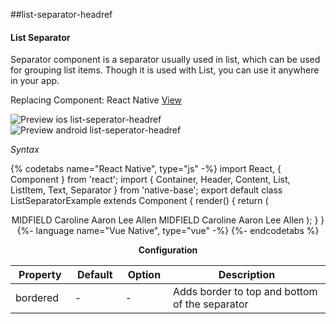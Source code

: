 ##list-separator-headref
#### List Separator

Separator component is a separator usually used in list, which can be used for grouping list items. Though it is used with List, you can use it anywhere in your app.<br />

Replacing Component: React Native [View](http://facebook.github.io/react-native/docs/view.html)

![Preview ios list-seperator-headref](https://github.com/GeekyAnts/NativeBase-KitchenSink/raw/v2.6.1/screenshots/ios/list-separator.png)
![Preview android list-seperator-headref](https://github.com/GeekyAnts/NativeBase-KitchenSink/raw/v2.6.1/screenshots/android/list-separator.png)

*Syntax*

{% codetabs name="React Native", type="js" -%}
import React, { Component } from 'react';
import { Container, Header, Content, List, ListItem, Text, Separator } from 'native-base';
export default class ListSeparatorExample extends Component {
  render() {
    return (
      <Container>
        <Header />
        <Content>
          <Separator bordered>
            <Text>MIDFIELD</Text>
          </Separator>
          <ListItem>
            <Text>Caroline Aaron</Text>
          </ListItem>
          <ListItem last>
            <Text>Lee Allen</Text>
          </ListItem>
          <Separator bordered>
            <Text>MIDFIELD</Text>
          </Separator>
          <ListItem>
            <Text>Caroline Aaron</Text>
          </ListItem>
          <ListItem last>
            <Text>Lee Allen</Text>
          </ListItem>
        </Content>
      </Container>
    );
  }
}
{%- language name="Vue Native", type="vue" -%}
<template>
  <nb-container>
    <nb-header />
    <nb-content>
      <nb-list>
        <nb-separator bordered>
          <nb-text>MIDFIELD</nb-text>
        </nb-separator>
        <nb-list-item>
          <nb-text>Caroline Aaron</nb-text>
        </nb-list-item>
        <nb-list-item last>
          <nb-text>Lee Allen</nb-text>
        </nb-list-item>
        <nb-separator bordered>
          <nb-text>MIDFIELD</nb-text>
        </nb-separator>
        <nb-list-item>
          <nb-text>Caroline Aaron</nb-text>
        </nb-list-item>
        <nb-list-item last>
          <nb-text>Lee Allen</nb-text>
        </nb-list-item>    
      </nb-list>
    </nb-content>
  </nb-container>
</template>
{%- endcodetabs %}
</code></pre><br />

**Configuration**

<table class = "table table-bordered">
        <thead>
            <tr>
                <th>Property</th>
                <th>Default</th>
                <th>Option</th>
                <th width="50%">
                    Description
                </th>
            </tr>
        </thead>
        <tbody>
            <tr>
                <td>bordered</td>
                <td> - </td>
                <td> - </td>
                <td>Adds border to top and bottom of the separator</td>
            </tr>
            </tbody>
            </table><br />

